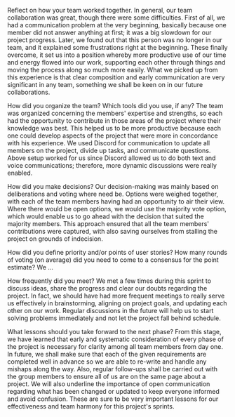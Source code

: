 Reflect on how your team worked together.
    In general, our team collaboration was great, though there were some difficulties. First of all, we had a communication problem at the very beginning, basically because one member did not answer anything at first; it was a big slowdown for our project progress. Later, we found out that this person was no longer in our team, and it explained some frustrations right at the beginning. These finally overcome, it set us into a position whereby more productive use of our time and energy flowed into our work, supporting each other through things and moving the process along so much more easily. What we picked up from this experience is that clear composition and early communication are very significant in any team, something we shall be keen on in our future collaborations.


How did you organize the team? Which tools did you use, if any?
    The team was organized concerning the members' expertise and strengths, so each had the opportunity to contribute in those areas of the project where their knowledge was best. This helped us to be more productive because each one could develop aspects of the project that were more in concordance with his experience. We used Discord for communication to update all members on the project, divide up tasks, and communicate questions. Above setup worked for us since Discord allowed us to do both text and voice communications; therefore, more dynamic discussions were really enabled.


How did you make decisions?
    Our decision-making was mainly based on deliberations and voting where need be. Options were weighed together, with each of the team members having had an opportunity to air their view. Where there would be open options, we would use the majority vote option, which would enable us to go ahead with the decision that suited the majority members. This approach ensured that all the team members' contributions were captured, with also saving ourselves from stalling the project on grounds of indecision.


How did you define priority and/or points of user stories? How many rounds of voting
(on average) did you need to come to a consensus for the point estimate?
    We ...

How frequently did you meet?
    We met a few times during this sprint to discuss ideas, share the progress and clear our doubts regarding the project. In fact, we should have had more frequent meetings to really serve us effectively in brainstorming, aligning on project goals, and updating each other on our work. Regular discussions in the future will help us to start solving problems immediately and not let the project fall behind schedule.


What lessons should you take forward to the next phase?
    From this stage, we have learned that early and systematic consideration of every phase of the project is necessary for clarity among all team members from day one. In future, we shall make sure that each of the given requirements are completed well in advance so we are able to re-write and handle any mishaps along the way. Also, regular follow-ups shall be carried out with the group members to ensure all of us are on the same page about a project. We will also underline the importance of open communication regarding what has been changed or updated to keep everyone informed and avoid confusion. These are sure to be very important lessons for our effectiveness and team harmony for this project's sprints.
